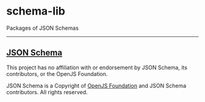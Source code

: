 # schema-lib

Packages of JSON Schemas

---

## [JSON Schema](https://json-schema.org/)

This project has no affiliation with or endorsement by JSON Schema, its contributors, or the OpenJS Foundation.

JSON Schema is a Copyright of [OpenJS Foundation](https://openjsf.org) and JSON Schema contributors. All rights reserved.
